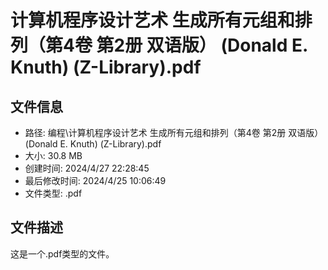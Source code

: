 ﻿# 计算机程序设计艺术 生成所有元组和排列（第4卷 第2册 双语版） (Donald E. Knuth) (Z-Library).pdf

## 文件信息
- 路径: 编程\计算机程序设计艺术 生成所有元组和排列（第4卷 第2册 双语版） (Donald E. Knuth) (Z-Library).pdf
- 大小: 30.8 MB
- 创建时间: 2024/4/27 22:28:45
- 最后修改时间: 2024/4/25 10:06:49
- 文件类型: .pdf

## 文件描述
这是一个.pdf类型的文件。

